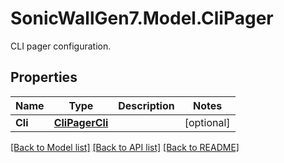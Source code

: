 # SonicWallGen7.Model.CliPager
CLI pager configuration.

## Properties

Name | Type | Description | Notes
------------ | ------------- | ------------- | -------------
**Cli** | [**CliPagerCli**](CliPagerCli.md) |  | [optional] 

[[Back to Model list]](../README.md#documentation-for-models) [[Back to API list]](../README.md#documentation-for-api-endpoints) [[Back to README]](../README.md)

